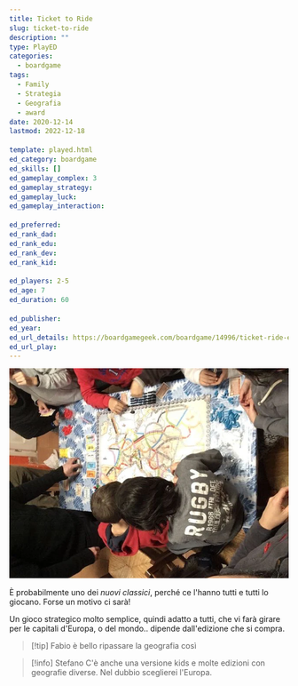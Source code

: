 ```yaml
---
title: Ticket to Ride
slug: ticket-to-ride
description: ""
type: PlayED
categories:
  - boardgame
tags:
  - Family
  - Strategia
  - Geografia
  - award
date: 2020-12-14
lastmod: 2022-12-18

template: played.html
ed_category: boardgame
ed_skills: []
ed_gameplay_complex: 3
ed_gameplay_strategy: 
ed_gameplay_luck: 
ed_gameplay_interaction: 

ed_preferred: 
ed_rank_dad: 
ed_rank_edu: 
ed_rank_dev: 
ed_rank_kid: 

ed_players: 2-5
ed_age: 7
ed_duration: 60

ed_publisher: 
ed_year: 
ed_url_details: https://boardgamegeek.com/boardgame/14996/ticket-ride-europe
ed_url_play: 
---
```


![](../../assets/img/played/boardgame/ticket_to_ride.webp)

È probabilmente uno dei _nuovi classici_, perché ce l'hanno tutti e tutti lo giocano. Forse un motivo ci sarà!

Un gioco strategico molto semplice, quindi adatto a tutti, che vi farà girare per le capitali d'Europa, o del mondo.. dipende dall'edizione che si compra.

> [!tip] Fabio
> è bello ripassare la geografia così

> [!info] Stefano
> C'è anche una versione kids e molte edizioni con geografie diverse. Nel dubbio sceglierei l'Europa.
